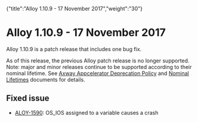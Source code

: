{"title":"Alloy 1.10.9 - 17 November 2017","weight":"30"} 

# Alloy 1.10.9 - 17 November 2017

Alloy 1.10.9 is a patch release that includes one bug fix.

As of this release, the previous Alloy patch release is no longer supported. Note: major and minor releases continue to be supported according to their nominal lifetime. See [Axway Appcelerator Deprecation Policy](/docs/appc/AMPLIFY_Appcelerator_Services_Overview/Axway_Appcelerator_Deprecation_Policy/) and [Nominal Lifetimes](/docs/appc/AMPLIFY_Appcelerator_Services_Overview/Axway_Appcelerator_Product_Lifecycle/#NominalLifetimes) documents for details.

## Fixed issue

*   [ALOY-1590](https://jira.appcelerator.org/browse/ALOY-1590): OS\_IOS assigned to a variable causes a crash